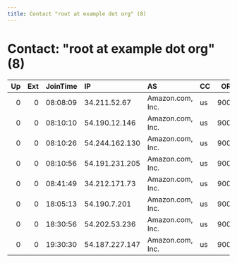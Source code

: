 ```yaml
---
title: Contact "root at example dot org" (8)
---
```


# Contact: "root at example dot org" (8)

|   Up |   Ext | JoinTime   | IP             | AS               | CC   |   ORp |   Dirp | OS    | Version   | Nickname            |   eFamMembers |
|-----:|------:|:-----------|:---------------|:-----------------|:-----|------:|-------:|:------|:----------|:--------------------|--------------:|
|    0 |     0 | 08:08:09   | 34.211.52.67   | Amazon.com, Inc. | us   |  9001 |      0 | Linux | 0.2.5.14  | citest138255pYQWRQR |             1 |
|    0 |     0 | 08:10:10   | 54.190.12.146  | Amazon.com, Inc. | us   |  9001 |      0 | Linux | 0.2.5.14  | citest13843vtKUDrYg |             1 |
|    0 |     0 | 08:10:26   | 54.244.162.130 | Amazon.com, Inc. | us   |  9001 |      0 | Linux | 0.2.5.14  | citest13833Ce9zjmXW |             1 |
|    0 |     0 | 08:10:56   | 54.191.231.205 | Amazon.com, Inc. | us   |  9001 |      0 | Linux | 0.2.5.14  | citest13841nbhDW83f |             1 |
|    0 |     0 | 08:41:49   | 34.212.171.73  | Amazon.com, Inc. | us   |  9001 |      0 | Linux | 0.2.5.14  | citest13851BI9quC8N |             1 |
|    0 |     0 | 18:05:13   | 54.190.7.201   | Amazon.com, Inc. | us   |  9001 |      0 | Linux | 0.2.5.14  | citest13877pRJPq7Wq |             1 |
|    0 |     0 | 18:30:56   | 54.202.53.236  | Amazon.com, Inc. | us   |  9001 |      0 | Linux | 0.2.5.14  | citest13885UquSepRd |             1 |
|    0 |     0 | 19:30:30   | 54.187.227.147 | Amazon.com, Inc. | us   |  9001 |      0 | Linux | 0.2.5.14  | citest13896xfxtSEZq |             1 |
